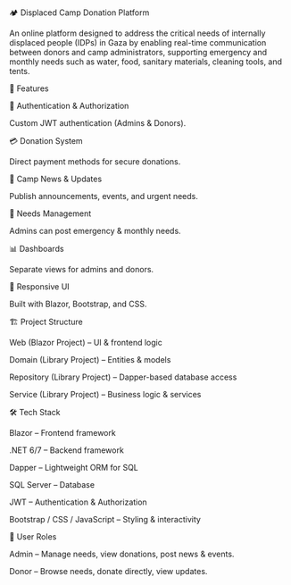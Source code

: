 🏕️ Displaced Camp Donation Platform

An online platform designed to address the critical needs of internally displaced people (IDPs) in Gaza by enabling real-time communication between donors and camp administrators, supporting emergency and monthly needs such as water, food, sanitary materials, cleaning tools, and tents.

📌 Features

🔐 Authentication & Authorization

Custom JWT authentication (Admins & Donors).

💳 Donation System

Direct payment methods for secure donations.

📰 Camp News & Updates

Publish announcements, events, and urgent needs.

🛒 Needs Management

Admins can post emergency & monthly needs.

📊 Dashboards

Separate views for admins and donors.

📱 Responsive UI

Built with Blazor, Bootstrap, and CSS.

🏗️ Project Structure

Web (Blazor Project) – UI & frontend logic

Domain (Library Project) – Entities & models

Repository (Library Project) – Dapper-based database access

Service (Library Project) – Business logic & services

🛠️ Tech Stack

Blazor – Frontend framework

.NET 6/7 – Backend framework

Dapper – Lightweight ORM for SQL

SQL Server – Database

JWT – Authentication & Authorization

Bootstrap / CSS / JavaScript – Styling & interactivity

👥 User Roles

Admin – Manage needs, view donations, post news & events.

Donor – Browse needs, donate directly, view updates.
